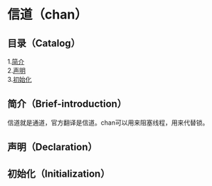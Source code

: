 # 信道（chan）
## 目录（Catalog）
1.[简介](#简介brief-introduction)</br>
2.[声明](#声明declaration)</br>
3.[初始化](#初始化initialization)</br>
## 简介（Brief-introduction）
信道就是通道，官方翻译是信道。chan可以用来阻塞线程，用来代替锁。
## 声明（Declaration）

## 初始化（Initialization）
